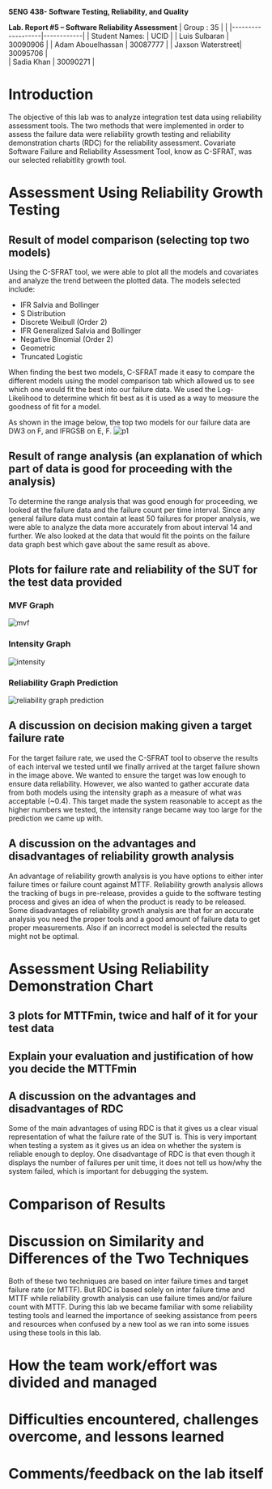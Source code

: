 **SENG 438- Software Testing, Reliability, and Quality**

**Lab. Report \#5 – Software Reliability Assessment**
| Group \:  35     |            |
|-------------------|------------|
| Student Names:    |    UCID    |
| Luis Sulbaran     | 30090906   |
| Adam Abouelhassan | 30087777   |
| Jaxson Waterstreet| 30095706   |  
| Sadia Khan        | 30090271   |

# Introduction
The objective of this lab was to analyze integration test data using reliability assessment tools. The two methods that were implemented in order to assess the failure data were reliability growth testing and reliability demonstration charts (RDC) for the reliability assessment. Covariate Software Failure and Reliability Assessment Tool, know as C-SFRAT, was our selected reliabitlity growth tool.

# Assessment Using Reliability Growth Testing 

## Result of model comparison (selecting top two models)
Using the C-SFRAT tool, we were able to plot all the models and covariates and analyze the trend between the plotted data. The models selected include:

- IFR Salvia and Bollinger
- S Distribution
- Discrete Weibull (Order 2)
- IFR Generalized Salvia and Bollinger
- Negative Binomial (Order 2)
- Geometric
- Truncated Logistic

When finding the best two models, C-SFRAT made it easy to compare the different models using the model comparison tab which allowed us to see which one would fit the best into our failure data. We used the Log-Likelihood to determine which fit best as it is used as a way to measure the goodness of fit for a model.

As shown in the image below, the top two models for our failure data are DW3 on F, and IFRGSB on E, F.
![p1](https://user-images.githubusercontent.com/81999006/162554587-f562ee63-2969-491f-a6cf-8d4a83b8df1a.png)

## Result of range analysis (an explanation of which part of data is good for proceeding with the analysis)	

To determine the range analysis that was good enough for proceeding, we looked at the failure data and the failure count per time interval.  Since any general failure data must contain at least 50 failures for proper analysis, we were able to analyze the data more accurately from about interval 14 and further. We also looked at the data that would fit the points on the failure data graph best which gave about the same result as above.

## Plots for failure rate and reliability of the SUT for the test data provided	

### MVF Graph
![mvf](https://user-images.githubusercontent.com/81999006/162554692-6c7e9c5b-44a2-44e3-ae17-9b82fdae1cde.png)

### Intensity Graph
![intensity](https://user-images.githubusercontent.com/81999006/162554690-fe060d14-b163-48b4-a219-1600c4e75b91.png)

### Reliability Graph Prediction
![reliability graph prediction](https://user-images.githubusercontent.com/81999006/162554693-8af29c6d-04c9-4afe-99c9-fba8d96f0e6a.png)

## A discussion on decision making given a target failure rate	

For the target failure rate, we used the C-SFRAT tool to observe the results of each interval we tested until we finally arrived at the target failure shown in the image above. We wanted to ensure the target was low enough to ensure data reliability. However, we also wanted to gather accurate data from both models using the intensity graph as a measure of what was acceptable (~0.4). This target made the system reasonable to accept as the higher numbers we tested, the intensity range became way too large for the prediction we came up with.

## A discussion on the advantages and disadvantages of reliability growth analysis

An advantage of reliability growth analysis is you have options to either inter failure times or failure count against MTTF. Reliability growth analysis allows the tracking of bugs in pre-release, provides a guide to the software testing process and gives an idea of when the product is ready to be released. Some disadvantages of reliability growth analysis are that for an accurate analysis you need the proper tools and a good amount of failure data to get proper measurements. Also if an incorrect model is selected the results might not be optimal.

# Assessment Using Reliability Demonstration Chart 

## 3 plots for MTTFmin, twice and half of it for your test data	
## Explain your evaluation and justification of how you decide the MTTFmin	
## A discussion on the advantages and disadvantages of RDC

Some of the main advantages of using RDC is that it gives us a clear visual representation of what the failure rate of the SUT is. This is very important when testing a system as it gives us an idea on whether the system is reliable enough to deploy. One disadvantage of RDC is that even though it displays the number of failures per unit time, it does not tell us how/why the system failed, which is important for debugging the system. 

# Comparison of Results

# Discussion on Similarity and Differences of the Two Techniques

Both of these two techniques are based on inter failure times and target failure rate (or MTTF). But RDC is based solely on inter failure time and MTTF while reliability growth analysis can use failure times and/or failure count with MTTF. During this lab we became familiar with some reliability testing tools and learned the importance of seeking assistance from peers and resources when confused by a new tool as we ran into some issues using these tools in this lab.

# How the team work/effort was divided and managed


# Difficulties encountered, challenges overcome, and lessons learned

# Comments/feedback on the lab itself
